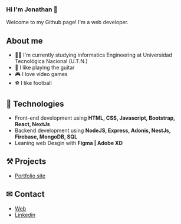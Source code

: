 ### Hi I'm Jonathan 👋

Welcome to my Github page! I'm a web developer.  

## About me 
* 👨‍🎓 I'm currently studying informatics Engineering at Universidad Tecnológica Nacional (U.T.N.)
* 🎸 I like playing the guitar
* 🎮 I love video games
* ⚽ I like football

## 🧠 Technologies
* Front-end development using **HTML, CSS, Javascript, Bootstrap, React, NextJs**
* Backend development using **NodeJS, Express, Adonis, NestJs, Firebase, MongoDB, SQL**
* Leaning web Desgin with **Figma | Adobe XD**

## ⚒ Projects
* [Portfolio site](https://duranjonathan.com/)

## ✉ Contact 
* [Web](https://duranjonathan.com/)
* [Linkedin](https://www.linkedin.com/in/duranjonathan7/)

